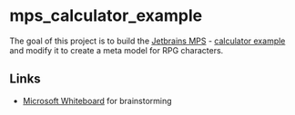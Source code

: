 # mps_calculator_example

The goal of this project is to build the [Jetbrains MPS](https://www.jetbrains.com/mps/) - [calculator example](https://www.jetbrains.com/help/mps/mps-calculator-language-tutorial.html) and modify it to create a meta model for RPG characters.

## Links

* [Microsoft Whiteboard](https://wbd.ms/share/v2/aHR0cHM6Ly93aGl0ZWJvYXJkLm1pY3Jvc29mdC5jb20vYXBpL3YxLjAvd2hpdGVib2FyZHMvcmVkZWVtLzgzNDczNGZmZWM5MDQ2YmViNGQ4NWRiNGEzNTkwNzQ5X0JCQTcxNzYyLTEyRTAtNDJFMS1CMzI0LTVCMTMxRjQyNEUzRA==) for brainstorming